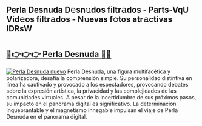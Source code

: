 ## Perla Desnuda D𝚎sn𝚞dos filtr𝚊dos - Parts-VqU Vid𝚎os filtr𝚊dos - N𝚞evas f𝚘tos atr𝚊ctivas IDRsW

# <h2><a href="http://mb3lbe.tromn.icu/?c=Perla+Desnuda">🔗👉👉👉 Perla Desnuda 🔗🔗</a></h2>

[![Perla Desnuda nuevo](https://i.imgur.com/pEAQMta.gif)](http://mb3lbe.tromn.icu/?c=Perla+Desnuda)
Perla Desnuda, una figura multifacética y polarizadora, desafía la comprensión simple. Su personalidad distintiva en línea ha cautivado y provocado a los espectadores, provocando debates sobre la expresión artística, la privacidad y las complejidades de las comunidades virtuales. A pesar de la incertidumbre de sus próximos pasos, su impacto en el panorama digital es significativo. La determinación inquebrantable y el magnetismo innegable impulsan el viaje de Perla Desnuda en el panorama digital.
